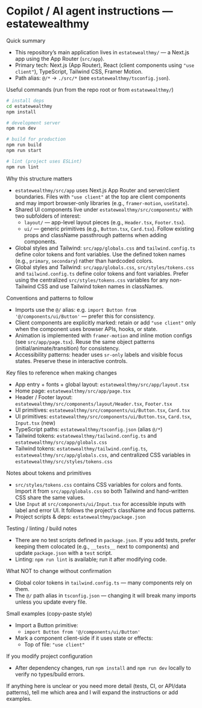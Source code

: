 <!--
  Generated helper file for AI coding agents working on this repo.
  Purpose: give concise, project-specific instructions so an AI can be productive immediately.
-->

# Copilot / AI agent instructions — estatewealthmy

Quick summary
- This repository’s main application lives in `estatewealthmy/` — a Next.js app using the App Router (`src/app`).
- Primary tech: Next.js (App Router), React (client components using `"use client"`), TypeScript, Tailwind CSS, Framer Motion.
- Path alias: `@/*` -> `./src/*` (see `estatewealthmy/tsconfig.json`).

Useful commands (run from the repo root or from `estatewealthmy/`)
```bash
# install deps
cd estatewealthmy
npm install

# development server
npm run dev

# build for production
npm run build
npm run start

# lint (project uses ESLint)
npm run lint
```

Why this structure matters
- `estatewealthmy/src/app` uses Next.js App Router and server/client boundaries. Files with `"use client"` at the top are client components and may import browser-only libraries (e.g., `framer-motion`, `useState`).
- Shared UI components live under `estatewealthmy/src/components/` with two subfolders of interest:
  - `layout/` — app-level layout pieces (e.g., `Header.tsx`, `Footer.tsx`).
  - `ui/` — generic primitives (e.g., `Button.tsx`, `Card.tsx`). Follow existing props and className passthrough patterns when adding components.
- Global styles and Tailwind: `src/app/globals.css` and `tailwind.config.ts` define color tokens and font variables. Use the defined token names (e.g., `primary`, `secondary`) rather than hardcoded colors.
 - Global styles and Tailwind: `src/app/globals.css`, `src/styles/tokens.css` and `tailwind.config.ts` define color tokens and font variables. Prefer using the centralized `src/styles/tokens.css` variables for any non-Tailwind CSS and use Tailwind token names in classNames.

Conventions and patterns to follow
- Imports use the `@/` alias: e.g. `import Button from '@/components/ui/Button'` — prefer this for consistency.
- Client components are explicitly marked: retain or add `"use client"` only when the component uses browser APIs, hooks, or state.
- Animation is implemented with `framer-motion` and inline motion configs (see `src/app/page.tsx`). Reuse the same object patterns (initial/animate/transition) for consistency.
- Accessibility patterns: header uses `sr-only` labels and visible focus states. Preserve these in interactive controls.

Key files to reference when making changes
- App entry + fonts + global layout: `estatewealthmy/src/app/layout.tsx`
- Home page: `estatewealthmy/src/app/page.tsx`
- Header / Footer layout: `estatewealthmy/src/components/layout/Header.tsx`, `Footer.tsx`
- UI primitives: `estatewealthmy/src/components/ui/Button.tsx`, `Card.tsx`
 - UI primitives: `estatewealthmy/src/components/ui/Button.tsx`, `Card.tsx`, `Input.tsx` (new)
- TypeScript paths: `estatewealthmy/tsconfig.json` (alias `@/*`)
- Tailwind tokens: `estatewealthmy/tailwind.config.ts` and `estatewealthmy/src/app/globals.css`
 - Tailwind tokens: `estatewealthmy/tailwind.config.ts`, `estatewealthmy/src/app/globals.css`, and centralized CSS variables in `estatewealthmy/src/styles/tokens.css`

Notes about tokens and primitives
- `src/styles/tokens.css` contains CSS variables for colors and fonts. Import it from `src/app/globals.css` so both Tailwind and hand-written CSS share the same values.
- Use `Input` at `src/components/ui/Input.tsx` for accessible inputs with label and error UI. It follows the project's className and focus patterns.
- Project scripts & deps: `estatewealthmy/package.json`

Testing / linting / build notes
- There are no test scripts defined in `package.json`. If you add tests, prefer keeping them colocated (e.g., `__tests__` next to components) and update `package.json` with a `test` script.
- Linting: `npm run lint` is available; run it after modifying code.

What NOT to change without confirmation
- Global color tokens in `tailwind.config.ts` — many components rely on them.
- The `@/` path alias in `tsconfig.json` — changing it will break many imports unless you update every file.

Small examples (copy-paste style)
- Import a Button primitive:
  - `import Button from '@/components/ui/Button'`
- Mark a component client-side if it uses state or effects:
  - Top of file: `"use client"`

If you modify project configuration
- After dependency changes, run `npm install` and `npm run dev` locally to verify no types/build errors.

If anything here is unclear or you need more detail (tests, CI, or API/data patterns), tell me which area and I will expand the instructions or add examples.
